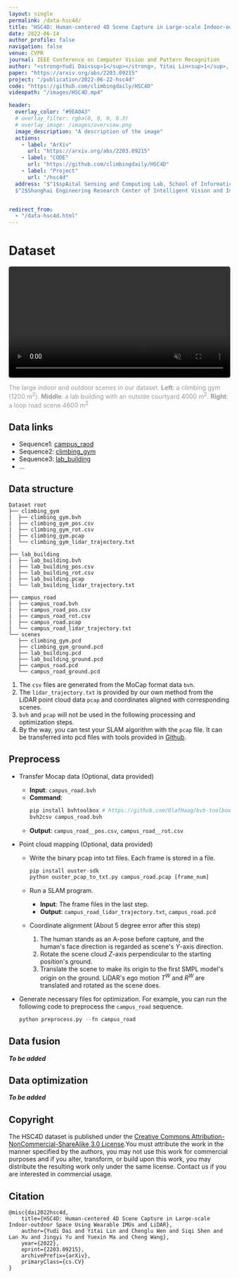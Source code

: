 ```yaml
---
layout: single
permalink: /data-hsc4d/
title: "HSC4D: Human-centered 4D Scene Capture in Large-scale Indoor-outdoor Space Using Wearable IMUs and LiDAR"
date: 2022-06-14
author_profile: false
navigation: false
venue: CVPR
journal: IEEE Conference on Computer Vision and Pattern Recognition
author: "<strong>Yudi Dai<sup>1</sup></strong>, Yitai Lin<sup>1</sup>, Chenglu Wen<sup>1, *</sup>, Siqi Shen<sup>1</sup>, Lan Xu<sup>2</sup>, Jingyi Yu<sup>2</sup>, Yuexin Ma<sup>2</sup>, Cheng Wang<sup>1</sup>"
paper: "https://arxiv.org/abs/2203.09215"
project: "/publication/2022-06-22-hsc4d"
code: "https://github.com/climbingdaily/HSC4D"
videopath: "/images/HSC4D.mp4"

header:
  overlay_color: "#9EA0A3"
  # overlay_filter: rgba(0, 0, 0, 0.3)
  # overlay_image: /images/overview.png
  image_description: "A description of the image"
  actions:
    - label: "ArXiv"
      url: "https://arxiv.org/abs/2203.09215"
    - label: "CODE"
      url: "https://github.com/climbingdaily/HSC4D"
    - label: "Project"
      url: "/hsc4d"
  address: "$^1$spAital Sensing and Computing Lab, School of Informatics, Xiamen Universtiy, China<br>
  $^2$Shanghai Engineering Research Center of Intelligent Vision and Imaging, ShanghaiTech Universtiy, China"


redirect_from: 
  - "/data-hsc4d.html"
---
```


# Dataset

<video 
width="100%"
style="border-radius: 0.3125em;
    box-shadow: 0 2px 4px 0 rgba(34,36,38,.12),0 2px 10px 0 rgba(34,36,38,.08);" 
src="/images/hsc4d_dataset.mp4" 
frameborder="no" 
allowfullscreen="false"
loop="loop"
preload="" 
muted="muted" 
autoplay="autoplay"
playsinline="">
</video>
<div style="color:orange; border-bottom: 0px solid #d9d9d9;
display: inline-block;
color: #999;
padding: -2px;">The large indoor and outdoor scenes in our dataset. <strong>Left</strong>: a climbing gym (1200 m<sup>2</sup>). <strong>Middle</strong>: a lab building with an outside courtyard 4000 m<sup>2</sup>. <strong>Right</strong>: a loop road scene 4600 m<sup>2</sup> </div>

## Data links
- Sequence1: [campus_raod](https://drive.google.com/file/d/1fznVjBwezkJyRoTTEjxNBp7uJBaPgAJB/view?usp=sharing)<br>
- Sequence2: [climbing_gym](/hsc4d)<br>
- Sequence3: [lab_building](/hsc4d)
- ...

## Data structure
```terminal
Dataset root
├── climbing_gym
|  ├── climbing_gym.bvh
|  ├── climbing_gym_pos.csv
|  ├── climbing_gym_rot.csv
|  ├── climbing_gym.pcap
|  └── climbing_gym_lidar_trajectory.txt 
| 
├── lab_building
|  ├── lab_building.bvh
|  ├── lab_building_pos.csv
|  ├── lab_building_rot.csv
|  ├── lab_building.pcap
|  └── lab_building_lidar_trajectory.txt 
|  
├── campus_road
|  ├── campus_road.bvh
|  ├── campus_road_pos.csv
|  ├── campus_road_rot.csv
|  ├── campus_road.pcap
|  └── campus_road_lidar_trajectory.txt 
└── scenes
   ├── climbing_gym.pcd
   ├── climbing_gym_ground.pcd
   ├── lab_building.pcd
   ├── lab_building_ground.pcd
   ├── campus_road.pcd
   └── campus_road_ground.pcd
```
1. The `csv` files are generated from the MoCap format data `bvh`. <br>
2. The `lidar_trajectory.txt` is provided by our own method from the LiDAR point cloud data `pcap` and coordinates aligned with corresponding scenes. <br>
3. `bvh` and `pcap` will not be used in the following processing and optimization steps.
4. By the way, you can test your SLAM algorithm with the `pcap` file. It can be transferred into pcd files with tools provided in [Github](https://github.com/climbingdaily/HSC4D).

## Preprocess
- Transfer Mocap data  (Optional, data provided)
  - **Input**: `campus_road.bvh`
  - **Command**: 
      ```python
      pip install bvhtoolbox # https://github.com/OlafHaag/bvh-toolbox
      bvh2csv campus_road.bvh
      ```
  - **Output**: `campus_road__pos.csv`, `campus_road__rot.csv`


- Point cloud mapping (Optional, data provided)
  - Write the binary pcap into txt files. Each frame is stored in a file.
    ```python
    pip install ouster-sdk 
    python ouster_pcap_to_txt.py campus_road.pcap [frame_num]
    ```
  - Run a SLAM program.
    - **Input**: The frame files in the last step.
    - **Output**: `campus_road_lidar_trajectory.txt`, `campus_road.pcd` 
  
  - Coordinate alignment (About 5 degree error after this step)
  
    1. The human stands as an A-pose before capture, and the human's face direction is regarded as scene's $Y$-axis direction. 
    2. Rotate the scene cloud $Z$-axis perpendicular to the starting position's ground. 
    3. Translate the scene to make its origin to the first SMPL model's origin on the ground. LiDAR's ego motion $T^W$ and $R^W$ are translated and rotated as the scene does. 
    
- Generate necessary files for optimization. For example, you can run the following code to preprocess the `campus_road` sequence.
  ```python
  python preprocess.py --fn campus_road
  ```

## Data fusion
***To be added***

## Data optimization
***To be added***


## Copyright
The HSC4D dataset is published under the [Creative Commons Attribution-NonCommercial-ShareAlike 3.0 License](https://creativecommons.org/licenses/by-nc-sa/3.0/).You must attribute the work in the manner specified by the authors, you may not use this work for commercial purposes and if you alter, transform, or build upon this work, you may distribute the resulting work only under the same license. Contact us if you are interested in commercial usage.


## Citation
```
@misc{dai2022hsc4d,
    title={HSC4D: Human-centered 4D Scene Capture in Large-scale Indoor-outdoor Space Using Wearable IMUs and LiDAR},
    author={Yudi Dai and Yitai Lin and Chenglu Wen and Siqi Shen and Lan Xu and Jingyi Yu and Yuexin Ma and Cheng Wang},
    year={2022},
    eprint={2203.09215},
    archivePrefix={arXiv},
    primaryClass={cs.CV}
}
```
